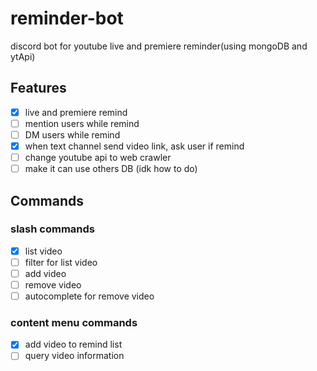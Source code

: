 # reminder-bot
discord bot for youtube live and premiere reminder(using mongoDB and ytApi)

## Features
- [x] live and premiere remind
- [ ] mention users while remind
- [ ] DM users while remind
- [x] when text channel send video link, ask user if remind
- [ ] change youtube api to web crawler
- [ ] make it can use others DB (idk how to do)

## Commands
### slash commands
- [x] list video
- [ ] filter for list video
- [ ] add video
- [ ] remove video
- [ ] autocomplete for remove video
### content menu commands
- [x] add video to remind list
- [ ] query video information
